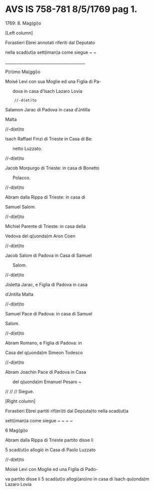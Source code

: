 # AVS IS 758-781 8/5/1769 pag 1\.

1769: 8\. Mag(gi)o

\[Left column\]

Forastieri Ebrei annotati riferiti dal Deputato 

nella scad(ut)a sett(iman)a come siegue \~ \~

\_\_\_\_\_\_\_\_\_\_\_\_\_\_\_\_\_\_\_\_\_\_\_\_\_\_\_\_\_\_\_\_\_\_\_\_\_\_\_\_

P(ri)mo Ma(ggi)o

Moisé Levi con sua Moglie ed una Figlia di Pa-

&nbsp;&nbsp;&nbsp;&nbsp;&nbsp;&nbsp;dova in casa d’Isach Lazaro Lovia

		//-d(et)to

Salamon Jarac di Padova in casa d’Jntilla

Malta

//-d(et)to

Isach Raffael Finzi di Trieste in Casa di Be:

&nbsp;&nbsp;&nbsp;&nbsp;&nbsp;&nbsp;netto Luzzato.

//-d(et)to

Jacob Morpurgo di Trieste: in casa di Bonetto

&nbsp;&nbsp;&nbsp;&nbsp;&nbsp;&nbsp;Polacco.

//-d(et)to

Abram dalla Rippa di Trieste: in casa di

Samuel Salom.

//-d(et)to

Michiel Parente di Trieste: in casa della

Vedova del q(uonda)m Aron Coen

//-d(et)to

Jacob Salom di Padova in Casa di Samuel

&nbsp;&nbsp;&nbsp;&nbsp;&nbsp;&nbsp;Salom.

//-d(et)to

Jisletta Jarac, e Figlia di Padova in casa

d’Jntilla Malta

//-d(et)to

Samuel Pace di Padova: in casa di Samuel

Salom.

//-d(et)to

Abram Romano, e Figlia di Padova: in 

Casa del q(uonda)m Simeon Todesco 

//-d(et)to

Abram Joachin Pace di Padova in Casa

&nbsp;&nbsp;&nbsp;&nbsp;&nbsp;&nbsp;del q(uonda)m Emanuel Pesaro \~

// // //  Siegue.

\[Right column\]

Forastieri Ebrei partiti rif(eri)ti dal Dep(uta)to nella scad(ut)a 

sett(iman)a come siegue \~ \~ \~ \~

 6 Mag(gi)o

Abram dalla Rippa di Trieste partito disse li 

5 scad(ut)o allogiò in Casa di Paolo Luzzato

//-d(et)to

Moisé Levi con Moglie ed una Figlia di Pado-

va partito disse li 5 scad(ut)o allogi(aro)no in casa di Isach qu(onda)m Lazaro Lovia